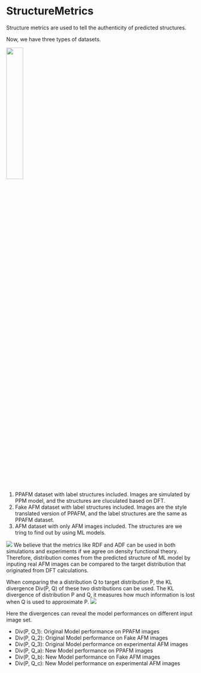 # StructureMetrics
Structure metrics are used to tell the authenticity of predicted structures. 

Now, we have three types of datasets. 

<img src='https://cdn.jsdelivr.net/gh/HuangJiaLian/DataBase0@master/uPic/2024-07-04-02-46-DataSets.png' width='30%'/>

1. PPAFM dataset with label structures included. Images are simulated by PPM model, and the structures are cluculated based on DFT.
2. Fake AFM dataset with label structures included. Images are the style translated version of PPAFM, and the label structures are the same as PPAFM dataset. 
3. AFM dataset with only AFM images included. The structures are we tring to find out by using ML models. 

![](https://cdn.jsdelivr.net/gh/HuangJiaLian/DataBase0@master/uPic/2024-07-04-02-31-Intro.png)
We believe that the metrics like RDF and ADF can be used in both simulations and experiments if we agree on density functional theory. Therefore, distribution comes from the predicted structure of ML model by inputing real AFM images can be compared to the target distribution that originated from DFT calculations.

When comparing the a distribution Q to target distribution P, the KL divergence Div(P, Q) of these two distributions can be used. The KL divergence of  distribution P and Q, it measures how much information is lost when Q is used to approximate P.
![](https://cdn.jsdelivr.net/gh/HuangJiaLian/DataBase0@master/uPic/2024-07-04-02-32-Divergence.png)

Here the divergences can reveal the model performances on different input image set. 

- Div(P, Q\_1): Original Model performance on PPAFM images 
- Div(P, Q\_2): Original Model performance on Fake AFM images 
- Div(P, Q\_3): Original Model performance on experimental AFM images 
- Div(P, Q\_a): New Model performance on PPAFM images 
- Div(P, Q\_b): New Model performance on Fake AFM images
- Div(P, Q\_c): New Model performance on experimental AFM images 
